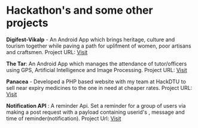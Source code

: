 # Hackathon's and some other projects

<b>Digifest-Vikalp</b> - An Android App which brings heritage, culture and tourism together while paving a path for uplifment of women, poor artisans and craftsmen.
Project URL: <a href="https://github.com/anuragsidana/DIGIFEST-VIKALP" >Visit</a>


<b>The Tar</b>: An Android App which manages the attendance of tutor/officers using GPS, Artificial Intelligence and Image Processing.
Project URL: <a href="https://goo.gl/ruC86w"> Visit </a> <!--You should have added it also-->


<b>Panacea</b> - Developed a PHP based website with my team at HackDTU to sell near expiry medicines to the one in need at cheaper rates.
Project URL: <a href="https://github.com/anuragsidana/Panacea-Final">Visit<a/>

<b>Notification API</b> : A reminder Api. Set a reminder for a group of users via making a post request with a payload containing userid's , message and time of reminder(notification). 
Project Url: <a href="https://github.com/anuragsidana/NotificationApi">Visit</a>


